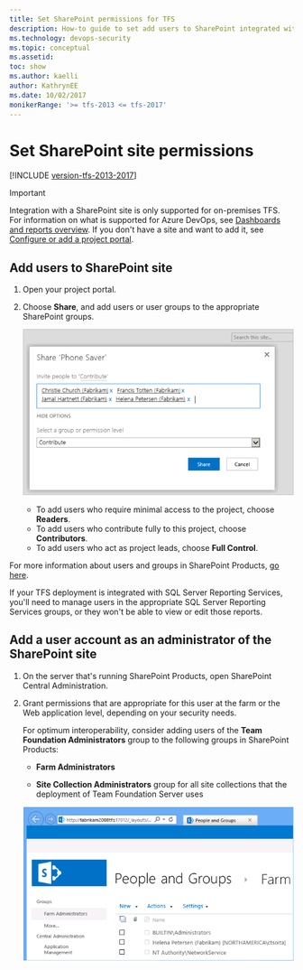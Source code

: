 ```yaml
---
title: Set SharePoint permissions for TFS
description: How-to guide to set add users to SharePoint integrated with Team Foundation Server (TFS)
ms.technology: devops-security
ms.topic: conceptual
ms.assetid: 
toc: show
ms.author: kaelli
author: KathrynEE
ms.date: 10/02/2017
monikerRange: '>= tfs-2013 <= tfs-2017'
---
```


# Set SharePoint site permissions

[!INCLUDE [version-tfs-2013-2017](../../includes/version-tfs-2013-2017.md)]

> [!IMPORTANT]
> Integration with a SharePoint site is only supported for on-premises TFS. For information on what is supported for Azure DevOps, see [Dashboards and reports overview](../../report/overview.md). If you don't have a site and want to add it, see [Configure or add a project portal](../../project/configure-or-add-a-project-portal.md). 

## Add users to SharePoint site

1.  Open your project portal.

2.  Choose **Share**, and add users or user groups to the appropriate SharePoint groups.

    ![Choose the SharePoint group and add users](../accounts/media/add-users-team-project/invite-people.png)

    -   To add users who require minimal access to the project, choose **Readers**.
    -   To add users who contribute fully to this project, choose **Contributors**.
    -   To add users who act as project leads, choose **Full Control**.

For more information about users and groups in SharePoint Products,
[go here](https://technet.microsoft.com/library/cc262690.aspx).

If your TFS deployment is integrated with SQL Server Reporting Services,
you'll need to manage users in the appropriate SQL Server Reporting Services groups,
or they won't be able to view or edit those reports.


## Add a user account as an administrator of the SharePoint site

1.  On the server that's running SharePoint Products, open SharePoint Central Administration.

2.  Grant permissions that are appropriate for this user at the farm or the Web application level, depending on your security needs.

	For optimum interoperability, consider adding users of the **Team Foundation Administrators** group
	to the following groups in SharePoint Products:

	-   **Farm Administrators**

	-   **Site Collection Administrators** group for all site collections that the deployment of Team Foundation Server uses

	![Follow instructions for your version of SharePoint](media/people-and-groups.png)



